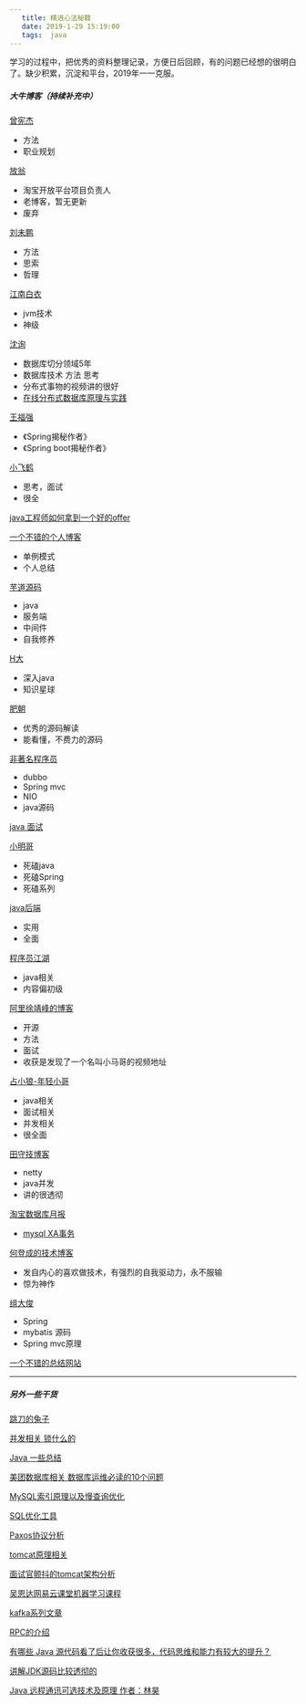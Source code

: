 ```yaml
---
   title: 精进心法秘籍
   date: 2019-1-29 15:19:00
   tags:  java
---
```


学习的过程中，把优秀的资料整理记录，方便日后回顾，有的问题已经想的很明白了。缺少积累，沉淀和平台，2019年一一克服。

<!-- more -->

##### 大牛博客（持续补充中）
[曾宪杰](http://blogjava.net/vanadies10)

- 方法
- 职业规划

[放翁](http://www.blogjava.net/cenwenchu/)
- 淘宝开放平台项目负责人
- 老博客，暂无更新
- 废弃


[刘未鹏](http://mindhacks.cn/)
- 方法
- 思索
- 哲理

[江南白衣](http://calvin1978.blogcn.com/)

- jvm技术
- 神级

[沈询](http://blog.sina.com.cn/s/blog_693f08470102vibt.html)
- 数据库切分领域5年
- 数据库技术 方法 思考
- 分布式事物的视频讲的很好
- [在线分布式数据库原理与实践](https://www.imooc.com/learn/272)

[王福强](https://afoo.me/whoami.html)
- 《Spring揭秘作者》
- 《Spring boot揭秘作者》

[小飞鹤](http://blog.csdn.net/he90227/article/details/64904928)

- 思考，面试
- 很全

[java工程师如何拿到一个好的offer](http://www.10tiao.com/html/689/201712/2651580111/2.html)


[一个不错的个人博客](http://wuchong.me/blog/2014/08/28/how-to-correctly-write-singleton-pattern/)

- 单例模式
- 个人总结

[芋道源码 ](http://www.iocoder.cn/)

- java
- 服务端
- 中间件
- 自我修养


[H大](https://www.hollischuang.com/)
- 深入java
- 知识星球


[肥朝](https://www.jianshu.com/u/f7daa458b874)
- 优秀的源码解读
- 能看懂，不费力的源码

[非著名程序员](http://www.tianxiaobo.com/)

- dubbo
- Spring mvc
- NIO
- java源码

[java 面试](http://www.iocoder.cn/categories/Java-%E9%9D%A2%E8%AF%95/)

[小明哥](http://cmsblogs.com/)

- 死磕java
- 死磕Spring
- 死磕系列

[java后端](https://blog.csdn.net/xlgen157387)
- 实用
- 全面

[程序员江湖](https://blog.csdn.net/a724888)

- java相关
- 内容偏初级

[阿里徐靖峰的博客](https://www.cnkirito.moe/thinking-2/)

- 开源
- 方法
- 面试
- 收获是发现了一个名叫小马哥的视频地址

[占小狼-年轻小哥](https://www.jianshu.com/u/90ab66c248e6)
- java相关
- 面试相关
- 并发相关
- 很全面

[田守技博客](http://www.tianshouzhi.com/)

- netty
- java并发
- 讲的很透彻

[淘宝数据库月报](http://mysql.taobao.org/monthly)

-  [mysql XA事务](http://mysql.taobao.org/monthly/2017/09/05/)

[何登成的技术博客](http://hedengcheng.com/)

- 发自内心的喜欢做技术，有强烈的自我驱动力，永不服输
- 惊为神作


[组大俊](https://my.oschina.net/zudajun)
- Spring 
- mybatis 源码
- Spring mvc原理

[一个不错的总结网站](https://github.com/jxnu-liguobin/Java-Learning-Summary)

--- 
##### 另外一些干货

[跳刀的兔子](http://www.cnblogs.com/shipengzhi/default.html?page=1)


[并发相关 锁什么的](http://www.blogjava.net/xylz/archive/2010/07/08/325587.html)

[Java 一些总结](http://blog.csdn.net/qfycc92/article/category/3165619)


[美团数据库相关
数据库运维必读的10个问题](https://mp.weixin.qq.com/s?__biz=MjM5NjQ5MTI5OA==&mid=2651746792&idx=3&sn=c7273f36ec989562c2586fc556517eae&scene=21#wechat_redirect)

[MySQL索引原理以及慢查询优化](https://tech.meituan.com/mysql-index.html)

[SQL优化工具](https://tech.meituan.com/sqladvisor_pr.html)

[Paxos协议分析](http://www.liqueque.com/blog/article.ftl?id=5)

[tomcat原理相关](https://yq.aliyun.com/articles/20169)

[面试官颤抖的tomcat架构分析](https://mp.weixin.qq.com/s/D-lmaFwJBsiWIPmFIcfJnQ)

[吴恩达网易云课堂机器学习课程](https://mooc.study.163.com/smartSpec/detail/1001319001.html)


[kafka系列文章](https://blog.csdn.net/lizhitao/article/details/39499283)

[RPC的介绍](https://www.jianshu.com/p/362880b635f0)


[有哪些 Java 源代码看了后让你收获很多，代码思维和能力有较大的提升？](https://www.zhihu.com/question/61539640)

[讲解JDK源码比较透彻的](http://www.cnblogs.com/micrari/p/6937995.html)

[Java 远程通讯可选技术及原理 作者：林昊](http://www.blogjava.net/BlueDavy/archive/2008/03/04/182077.html)

